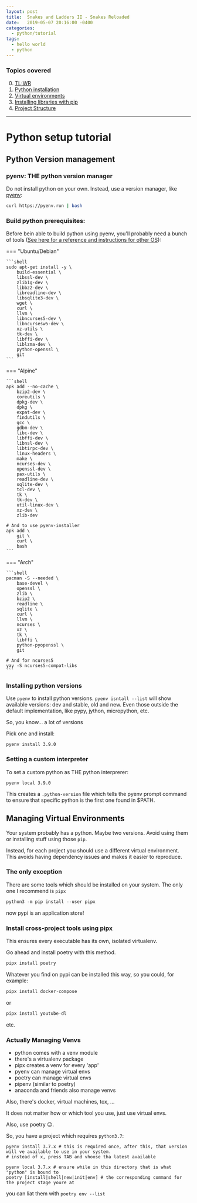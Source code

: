 ```yaml
---
layout: post
title:  Snakes and Ladders II - Snakes Reloaded
date:   2019-05-07 20:16:00 -0400
categories:
  - python/tutorial
tags:
  - hello world
  - python
---
```


### Topics covered
0. [TL;WR](#tl-wdr)
1. [Python installation](#python)
2. [Virtual environments](#venv)
3. [Installing libraries with pip](#pip)
4. [Project Structure](#project-structure)


---

# Python setup tutorial

## Python Version management

### pyenv: THE python version manager

Do not install python on your own. Instead, use a version manager, like [pyenv](https://github.com/pyenv/pyenv):

```bash
curl https://pyenv.run | bash
```

### Build python prerequisites:

Before bein able to build python using pyenv, you'll probably need a bunch of tools
([See here for a reference and instructions for other OS](https://github.com/pyenv/pyenv/wiki/Common-build-problems)):

=== "Ubuntu/Debian"

    ```shell
    sudo apt-get install -y \
        build-essential \
        libssl-dev \
        zlib1g-dev \
        libbz2-dev \
        libreadline-dev \
        libsqlite3-dev \
        wget \
        curl \
        llvm \
        libncurses5-dev \
        libncursesw5-dev \
        xz-utils \
        tk-dev \
        libffi-dev \
        liblzma-dev \
        python-openssl \
        git
    ```

=== "Alpine"

    ```shell
    apk add --no-cache \
        bzip2-dev \
        coreutils \
        dpkg-dev \
        dpkg \
        expat-dev \
        findutils \
        gcc \
        gdbm-dev \
        libc-dev \
        libffi-dev \
        libnsl-dev \
        libtirpc-dev \
        linux-headers \
        make \
        ncurses-dev \
        openssl-dev \
        pax-utils \
        readline-dev \
        sqlite-dev \
        tcl-dev \
        tk \
        tk-dev \
        util-linux-dev \
        xz-dev \
        zlib-dev

    # And to use pyenv-installer
    apk add \
        git \
        curl \
        bash
    ```

=== "Arch"

    ```shell
    pacman -S --needed \
        base-devel \
        openssl \
        zlib \
        bzip2 \
        readline \
        sqlite \
        curl \
        llvm \
        ncurses \
        xz \
        tk \
        libffi \
        python-pyopenssl \
        git

    # And for ncurses5
    yay -S ncurses5-compat-libs
    ```

### Installing python versions

Use `pyenv` to install python versions. `pyenv isntall --list` will show available
versions: dev and stable, old and new. Even those outside the default implementation,
like pypy, jython, micropython, etc.

So, you know... a lot of versions

Pick one  and install:

```console
pyenv install 3.9.0
```

### Setting a custom interpreter

To set a custom python as THE python interprerer:

```console
pyenv local 3.9.0
```

This creates a `.python-version` file which tells the pyenv prompt command to ensure
that specific python is the first one found in $PATH.


## Managing Virtual Environments

Your system probably has a python.
Maybe two versions.
Avoid using them or installing stuff using those `pip`.

Instead, for each project you should use a different virtual environment.
This avoids having dependency issues and makes it easier to reproduce.

### The only exception

There are some tools which should be installed on your system. The only one I recommend is `pipx`

```python
python3 -m pip install --user pipx
```

now pypi is an application store!

### Install cross-project tools using pipx

This ensures every executable has its own, isolated virtualenv.

Go ahead and install poetry with this method.

```python
pipx install poetry
```

Whatever you find on pypi can be installed this way, so you could, for example:

```python
pipx install docker-compose
```

or

```python
pipx install youtube-dl
```


etc.



### Actually Managing Venvs

* python comes with a venv module
* there's a virtualenv package 
* pipx creates a venv for every 'app'
* pyenv can manage virtual envs
* poetry can manage virtual envs
* pipenv (similar to poetry)
* anaconda and friends also manage venvs

Also, there's docker, virtual machines, tox, ...

It does not matter how or which tool you use,
just use virtual envs.

Also, use poetry :wink:.

So, you have a project which requires `python3.7`:

```console
pyenv install 3.7.x # this is required once, after this, that version will ve available to use in your system.
# instead of x, press TAB and vhoose tha latest available

pyenv local 3.7.x # ensure while in this directory that is what "python" is bound to
poetry [install|shell|new|init|env] # the corresponding command for the project stage youre at
```

you can liat them with `poetry env --list`
